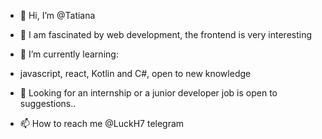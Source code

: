 - 👋 Hi, I’m @Tatiana
- 👀 I am fascinated by web development, the frontend is very interesting
- 🌱 I’m currently learning:
- javascript, react, Kotlin and C#, open to new knowledge

- 💞️ Looking for an internship or a junior developer job is open to suggestions..
- 📫 How to reach me @LuckH7 telegram

<!---
TatG17/TatG17 is a ✨ special ✨ repository because its `README.md` (this file) appears on your GitHub profile.
You can click the Preview link to take a look at your changes.
--->
